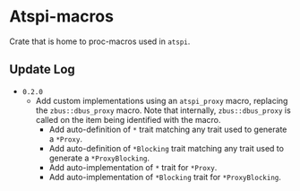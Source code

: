 # Atspi-macros

Crate that is home to proc-macros used in `atspi`.

## Update Log

* `0.2.0`
  * Add custom implementations using an `atspi_proxy` macro, replacing the `zbus::dbus_proxy` macro. Note that internally, `zbus::dbus_proxy` is called on the item being identified with the macro.
    * Add auto-definition of `*` trait matching any trait used to generate a `*Proxy`.
    * Add auto-definition of `*Blocking` trait matching any trait used to generate a `*ProxyBlocking`.
    * Add auto-implementation of `*` trait for `*Proxy`.
    * Add auto-implementation of `*Blocking` trait for `*ProxyBlocking`.
